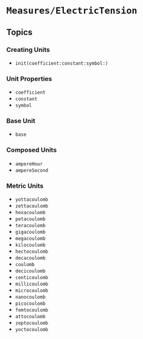 # ``Measures/ElectricTension``

## Topics

### Creating Units

- ``init(coefficient:constant:symbol:)``

### Unit Properties

- ``coefficient``
- ``constant``
- ``symbol``

### Base Unit

- ``base``

### Composed Units

- ``ampereHour``
- ``ampereSecond``

### Metric Units

- ``yottacoulomb``
- ``zettacoulomb``
- ``hexacoulomb``
- ``petacoulomb``
- ``teracoulomb``
- ``gigacoulomb``
- ``megacoulomb``
- ``kilocoulomb``
- ``hectocoulomb``
- ``decacoulomb``
- ``coulomb``
- ``decicoulomb``
- ``centicoulomb``
- ``millicoulomb``
- ``microcoulomb``
- ``nanocoulomb``
- ``picocoulomb``
- ``femtocoulomb``
- ``attocoulomb``
- ``zeptocoulomb``
- ``yoctocoulomb``
